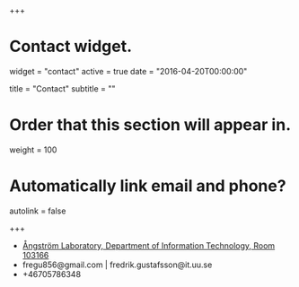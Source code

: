 +++
# Contact widget.
widget = "contact"
active = true
date = "2016-04-20T00:00:00"

title = "Contact"
subtitle = ""

# Order that this section will appear in.
weight = 100

# Automatically link email and phone?
autolink = false

+++

<ul class="fa-ul" itemscope>

  <!-- <li>
    <i class="fa-li fa fa-map-marker fa-2x" aria-hidden="true"></i>
    <span id="person-address" itemprop="address">
    <a href="https://goo.gl/maps/EZumPhF7q7A2" target="_blank">Room 2237, Department of Information Technology, Uppsala University</a>
    </span>
  </li> -->
  <li>
    <i class="fa-li fa fa-map-marker fa-2x" aria-hidden="true"></i>
    <span id="person-address" itemprop="address">
    <a href="https://goo.gl/maps/faAQczjow4b6nYMD6" target="_blank">Ångström Laboratory, Department of Information Technology, Room 103166</a>
    </span>
  </li>

  <li>
    <i class="fa-li fa fa-envelope fa-2x" aria-hidden="true"></i>
    <span id="person-email" itemprop="email">
    fregu856@gmail.com | fredrik.gustafsson@it.uu.se
    </span>
  </li>

  <li>
    <i class="fa-li fa fa-phone fa-2x" aria-hidden="true"></i>
    <span id="person-telephone" itemprop="telephone">
    +46705786348
    </span>
  </li>

</ul>
